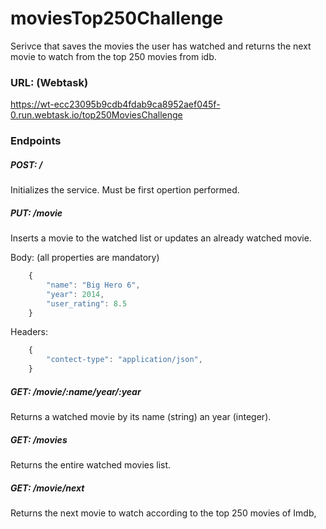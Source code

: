 # moviesTop250Challenge
Serivce that saves the movies the user has watched and returns the next movie to watch from the top 250 movies from idb.

### URL: (Webtask)    
https://wt-ecc23095b9cdb4fdab9ca8952aef045f-0.run.webtask.io/top250MoviesChallenge

### Endpoints

##### POST: /    
Initializes the service.
Must be first opertion performed.

##### PUT: /movie     
Inserts a movie to the watched list or updates an already watched movie.     
    
Body:    (all properties are mandatory)
```javascript
    {
        "name": "Big Hero 6",
        "year": 2014,
        "user_rating": 8.5
    }
```
Headers:
```javascript
    {
        "contect-type": "application/json",
    }
```

##### GET: /movie/:name/year/:year
Returns a watched movie by its name (string) an year (integer).

##### GET: /movies
Returns the entire watched movies list.

##### GET: /movie/next
Returns the next movie to watch according to the top 250 movies of Imdb,
